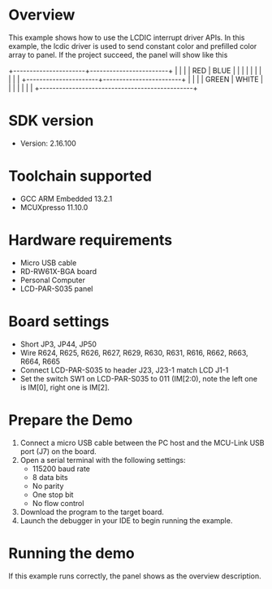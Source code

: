 Overview
========
This example shows how to use the LCDIC interrupt driver APIs. In this example, the lcdic
driver is used to send constant color and prefilled color array to panel.
If the project succeed, the panel will show like this

 +----------------------+------------------------+
 |                      |                        |
 |     RED              |      BLUE              |
 |                      |                        |
 |                      |                        |
 |                      |                        |
 +----------------------+------------------------+
 |                      |                        |
 |     GREEN            |      WHITE             |
 |                      |                        |
 |                      |                        |
 +-----------------------------------------------+

SDK version
===========
- Version: 2.16.100

Toolchain supported
===================
- GCC ARM Embedded  13.2.1
- MCUXpresso  11.10.0

Hardware requirements
=====================
- Micro USB cable
- RD-RW61X-BGA board
- Personal Computer
- LCD-PAR-S035 panel

Board settings
==============
- Short JP3, JP44, JP50
- Wire R624, R625, R626, R627, R629, R630, R631, R616, R662, R663, R664, R665
- Connect LCD-PAR-S035 to header J23, J23-1 match LCD J1-1
- Set the switch SW1 on LCD-PAR-S035 to 011 (IM[2:0), note the left one is IM[0], right one is IM[2].

Prepare the Demo
================
1.  Connect a micro USB cable between the PC host and the MCU-Link USB port (J7) on the board.
2.  Open a serial terminal with the following settings:
    - 115200 baud rate
    - 8 data bits
    - No parity
    - One stop bit
    - No flow control
3.  Download the program to the target board.
4.  Launch the debugger in your IDE to begin running the example.

Running the demo
================
If this example runs correctly, the panel shows as the overview description.
